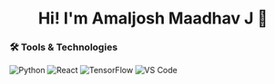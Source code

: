 <h1 align="center">Hi! I'm Amaljosh Maadhav J 👋</h1>

### 🛠️ Tools & Technologies
![Python](https://img.shields.io/badge/-Python-333?style=flat&logo=python)
![React](https://img.shields.io/badge/-React-333?style=flat&logo=react)
![TensorFlow](https://img.shields.io/badge/-TensorFlow-333?style=flat&logo=tensorflow)
![VS Code](https://img.shields.io/badge/-VS%20Code-333?style=flat&logo=visual-studio-code)
